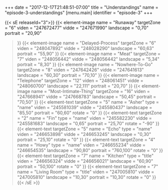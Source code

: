 +++
date = "2017-12-17T21:48:51-07:00"
title = "Understandings"
name = "episode-3-understandings"
[menu.main]
  identifier = "episode-3"
+++

{{< sE releaseId="3">}}
  {{< element-image
    name        =  "Runaway"
    targetZone  =  "6"
    viden       = "247672477"
    vidde       = "247671990"
    landscape    = "0,70"
    portrait    = "20,90"
  >}}
  {{< element-image
    name        =  "Delayed-Process"
    targetZone  =  "6"
    viden       = "248047892"
    vidde       = "248028290"
    landscape    = "60,63"
    portrait    = "55,90"
  >}}
  {{< element-image
    name        =  "Meat"
    targetZone  =  "7"
    viden       = "248056442"
    vidde       = "248056442"
    landscape    = "5,34"
    portrait    = "8,30"
  >}}
  {{< element-image
    name        =  "Nowhere-To-Go"
    targetZone  =  "8"
    viden       = "247642426"
    vidde       = "247641613"
    landscape    = "60,30"
    portrait    = "70,10"
  >}}
  {{< element-image
    name        =  "Telephone"
    targetZone  =  "12"
    viden       = "248061451"
    vidde       = "248060700"
    landscape    = "22,111"
    portrait    = "20,70"
  >}}
  {{< element-image
    name        =  "Most-Intimate-Thing"
    targetZone  =  "16"
    viden       = "247668941"
    vidde       = "247668783"
    landscape    = "50,45"
    portrait    = "70,50"
  >}}
  {{< element-text
    targetZone  =  "5"
    name        =  "Asher"
    type        = "name"
    viden       = "245581039"
    vidde       = "245580437"
    landscape    = "85,50"
    portrait    = "60,60"
    rotate      = "0"
  >}}
  {{< element-text
    targetZone  =  "2"
    name        =  "Fin"
    type        = "name"
    viden       = "245582230"
    vidde       = "245581683"
    landscape   = "0,65"
    portrait    = "25,70"
    rotate      = "-90"
  >}}
  {{< element-text
    targetZone  =  "5"
    name        =  "Echo"
    type        = "name"
    viden       = "246653898"
    vidde       = "246653245"
    landscape   = "0,30"
    portrait    = "25,10"
    rotate      = "0"
  >}}
  {{< element-text
    targetZone  =  "4"
    name        =  "Howy"
    type        = "name"
    viden       = "246655234"
    vidde       = "246654535"
    landscape   = "90,80"
    portrait    = "760,100"
    rotate      = "0"
  >}}
  {{< element-text
    targetZone  =  "7"
    name        =  "Kitchen"
    type        = "title"
    viden       = "246656324"
    vidde       = "246656021"
    landscape   = "60,90"
    portrait    = "50,100"
    rotate      = "0"
  >}}
  {{< element-text
    targetZone  =  "7"
    name        =  "Living Room"
    type        = "title"
    viden       = "247005810"
    vidde       = "247005810"
    landscape   = "10,30"
    portrait    = "10,30"
    rotate      = "0"
  >}}
{{< /sE >}}

